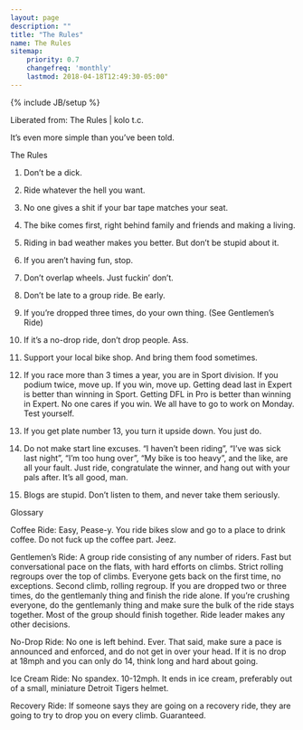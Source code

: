 ```yaml
---
layout: page
description: ""
title: "The Rules"
name: The Rules
sitemap:
    priority: 0.7
    changefreq: 'monthly'
    lastmod: 2018-04-18T12:49:30-05:00"
---
```

{% include JB/setup %}

Liberated from: The Rules | kolo t.c.

It’s even more simple than you’ve been told.

The Rules

1. Don’t be a dick.

2. Ride whatever the hell you want.

3. No one gives a shit if your bar tape matches your seat.

4. The bike comes first, right behind family and friends and making a living.

5. Riding in bad weather makes you better. But don’t be stupid about it.

6. If you aren’t having fun, stop.

7. Don’t overlap wheels. Just fuckin’ don’t.

8. Don’t be late to a group ride. Be early.

9. If you’re dropped three times, do your own thing. (See Gentlemen’s Ride)

10. If it’s a no-drop ride, don’t drop people. Ass.

11. Support your local bike shop. And bring them food sometimes.

12. If you race more than 3 times a year, you are in Sport division. If you podium twice, move up. If you win, move up. Getting dead last in Expert is better than winning in Sport. Getting DFL in Pro is better than winning in Expert. No one cares if you win. We all have to go to work on Monday. Test yourself.

13. If you get plate number 13, you turn it upside down. You just do.

14. Do not make start line excuses. “I haven’t been riding”, “I’ve was sick last night”, “I’m too hung over”, “My bike is too heavy”, and the like, are all your fault. Just ride, congratulate the winner, and hang out with your pals after. It’s all good, man.

15. Blogs are stupid. Don’t listen to them, and never take them seriously.

Glossary

Coffee Ride: Easy, Pease-y. You ride bikes slow and go to a place to drink coffee. Do not fuck up the coffee part. Jeez.

Gentlemen’s Ride: A group ride consisting of any number of riders. Fast but conversational pace on the flats, with hard efforts on climbs. Strict rolling regroups over the top of climbs. Everyone gets back on the first time, no exceptions. Second climb, rolling regroup. If you are dropped two or three times, do the gentlemanly thing and finish the ride alone. If you’re crushing everyone, do the gentlemanly thing and make sure the bulk of the ride stays together. Most of the group should finish together. Ride leader makes any other decisions.

No-Drop Ride: No one is left behind. Ever. That said, make sure a pace is announced and enforced, and do not get in over your head. If it is no drop at 18mph and you can only do 14, think long and hard about going.

Ice Cream Ride: No spandex. 10-12mph. It ends in ice cream, preferably out of a small, miniature Detroit Tigers helmet.

Recovery Ride: If someone says they are going on a recovery ride, they are going to try to drop you on every climb. Guaranteed.